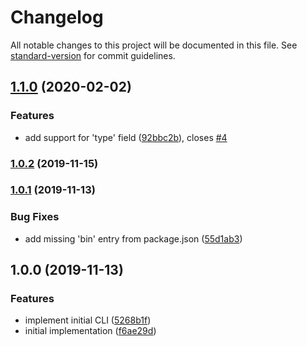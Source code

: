 # Changelog

All notable changes to this project will be documented in this file. See [standard-version](https://github.com/conventional-changelog/standard-version) for commit guidelines.

## [1.1.0](https://github.com/bentruyman/nice-package-json/compare/v1.0.2...v1.1.0) (2020-02-02)


### Features

* add support for 'type' field ([92bbc2b](https://github.com/bentruyman/nice-package-json/commit/92bbc2ba65e618812f330b2020a4127d7fb89715)), closes [#4](https://github.com/bentruyman/nice-package-json/issues/4)

### [1.0.2](https://github.com/bentruyman/nice-package-json/compare/v1.0.1...v1.0.2) (2019-11-15)

### [1.0.1](https://github.com/bentruyman/nice-package-json/compare/v1.0.0...v1.0.1) (2019-11-13)


### Bug Fixes

* add missing 'bin' entry from package.json ([55d1ab3](https://github.com/bentruyman/nice-package-json/commit/55d1ab31c37b9aeb52c0a427861cf3bf4cfe08b9))

## 1.0.0 (2019-11-13)


### Features

* implement initial CLI ([5268b1f](https://github.com/bentruyman/nice-package-json/commit/5268b1f4cefe130e569c9629043742e804c00d4d))
* initial implementation ([f6ae29d](https://github.com/bentruyman/nice-package-json/commit/f6ae29d8dd220e971006469e6bd5423c8426d11d))
